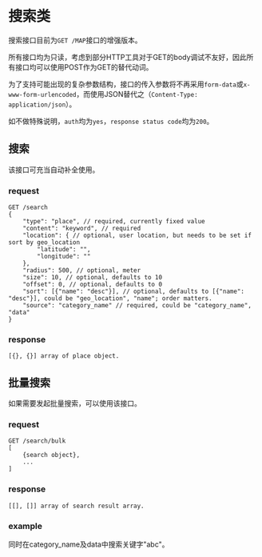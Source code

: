 # 搜索类

搜索接口目前为`GET /MAP`接口的增强版本。

所有接口均为只读，考虑到部分HTTP工具对于GET的body调试不友好，因此所有接口均可以使用POST作为GET的替代动词。

为了支持可能出现的复杂参数结构，接口的传入参数将不再采用`form-data`或`x-www-form-urlencoded`，而使用JSON替代之（`Content-Type: application/json`）。

如不做特殊说明，`auth`均为`yes`，`response status code`均为`200`。

## 搜索

该接口可充当自动补全使用。

### request

	GET /search
	{
		"type": "place", // required, currently fixed value
		"content": "keyword", // required
		"location": { // optional, user location, but needs to be set if sort by geo_location
			"latitude": "",
			"longitude": ""
		}, 
		"radius": 500, // optional, meter
		"size": 10, // optional, defaults to 10
		"offset": 0, // optional, defaults to 0
		"sort": [{"name": "desc"}], // optional, defaults to [{"name": "desc"}], could be "geo_location", "name"; order matters.
		"source": "category_name" // required, could be "category_name", "data"
	}

### response

	[{}, {}] array of place object.

## 批量搜索

如果需要发起批量搜索，可以使用该接口。

### request

	GET /search/bulk
	[
		{search object},
		...
	]

### response

	[[], []] array of search result array.

### example

同时在category_name及data中搜索关键字"abc"。
